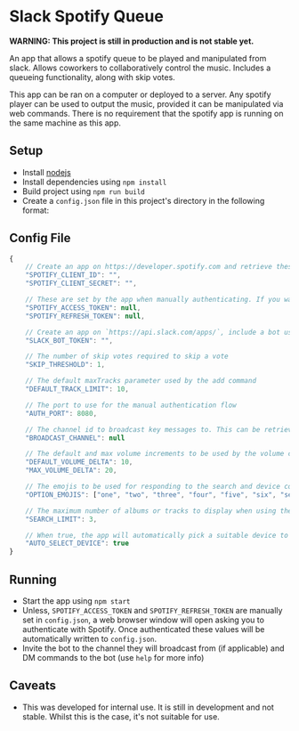 # Slack Spotify Queue

**WARNING: This project is still in production and is not stable yet.**

An app that allows a spotify queue to be played and manipulated from slack. Allows coworkers to collaboratively control the music. Includes a queueing functionality, along with skip votes.

This app can be ran on a computer or deployed to a server. Any spotify player can be used to output the music, provided it can be manipulated via web commands. There is no requirement that the spotify app is running on the same machine as this app.

## Setup

-   Install [nodejs](https://nodejs.org/en/download/)
-   Install dependencies using `npm install`
-   Build project using `npm run build`
-   Create a `config.json` file in this project's directory in the following format:

## Config File

```js
{
    // Create an app on https://developer.spotify.com and retrieve these values from the dashboard
    "SPOTIFY_CLIENT_ID": "",
    "SPOTIFY_CLIENT_SECRET": "",

    // These are set by the app when manually authenticating. If you want to skip the manual authentication flow, you should set these manually.
    "SPOTIFY_ACCESS_TOKEN": null,
    "SPOTIFY_REFRESH_TOKEN": null,

    // Create an app on `https://api.slack.com/apps/`, include a bot user, add to your workplace and retrieve the `Bot User OAuth Access Token` under `OAuth & Permissions`
    "SLACK_BOT_TOKEN": "",

    // The number of skip votes required to skip a vote
    "SKIP_THRESHOLD": 1,

    // The default maxTracks parameter used by the add command
    "DEFAULT_TRACK_LIMIT": 10,

    // The port to use for the manual authentication flow
    "AUTH_PORT": 8080,

    // The channel id to broadcast key messages to. This can be retrieved from slack's browser client by selecting the channel and taking the final part of the URL
    "BROADCAST_CHANNEL": null

    // The default and max volume increments to be used by the volume command
    "DEFAULT_VOLUME_DELTA": 10,
    "MAX_VOLUME_DELTA": 20,

    // The emojis to be used for responding to the search and device commands
    "OPTION_EMOJIS": ["one", "two", "three", "four", "five", "six", "seven", "eight", "nine", "zero"],

    // The maximum number of albums or tracks to display when using the search command
    "SEARCH_LIMIT": 3,

    // When true, the app will automatically pick a suitable device to play from on startup. When false, a device will need to be selected using the devices command.
    "AUTO_SELECT_DEVICE": true
}
```

## Running

-   Start the app using `npm start`
-   Unless, `SPOTIFY_ACCESS_TOKEN` and `SPOTIFY_REFRESH_TOKEN` are manually set in `config.json`, a web browser window will open asking you to authenticate with Spotify. Once authenticated these values will be automatically written to `config.json`.
-   Invite the bot to the channel they will broadcast from (if applicable) and DM commands to the bot (use `help` for more info)

## Caveats

-   This was developed for internal use. It is still in development and not stable. Whilst this is the case, it's not suitable for use.
